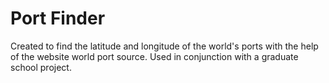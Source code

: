 Port Finder
=============

Created to find the latitude and longitude of the world's ports with the help of the website world port source. Used in conjunction with a graduate school project. 
